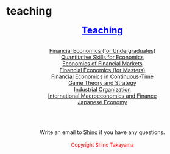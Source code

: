 
# teaching


<center><span style="color: #0000ff; font-size: x-large; text-decoration: underline"><strong>Teaching</strong> </span><br> <br><center>

<center>

<a href="/teaching/2103index.html">Financial Economics (for Undergraduates) </a> <br>
<a href="/teaching/8000index.html">Quantitative Skills for Economics</a> <br>
<a href="/teaching/7200index.html">Economics of Financial Markets</a> <br>
<a href="/teaching/6021index.html">Financial Economics (for Masters) </a> <br>
<a href="/teaching/mathfinan.html">Financial Economics in Continuous-Time</a> <br>
<a href="/teaching/3050index.html">Game Theory and Strategy</a> <br>
<a href="/teaching/3400index.html">Industrial Organization</a> <br>
<a href="/teaching/7520index.html">International Macroeconomics and Finance</a> <br>
<a href="/teaching/JPNindex.html">Japanese Economy</a> <br>

  <br>
  <br>
  
Write an email to <a href="mailto:s.takayama1@uq.edu.au">Shino</a> if you have any questions. <br> <br><span style="color: #ff0000; font-size: small;">Copyright Shino Takayama </span></center>

